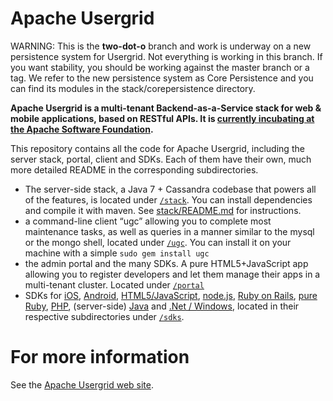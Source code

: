 Apache Usergrid
===============


WARNING: This is the __two-dot-o__ branch and work is underway on a new persistence system for Usergrid. Not everything is working in this branch. If you want stability, you should be working against the master branch or a tag. We refer to the new persistence system as Core Persistence and you can find its modules in the stack/corepersistence directory. 


**Apache Usergrid is a multi-tenant Backend-as-a-Service stack for web & mobile applications, based on RESTful APIs. It is [currently incubating at the Apache Software Foundation](http://usergrid.incubator.apache.org/).**

This repository contains all the code for Apache Usergrid, including the server stack, portal, client and SDKs. Each of them have their own, much more detailed README in the corresponding subdirectories.

* The server-side stack, a Java 7 + Cassandra codebase that powers all of the features, is located under [`/stack`](stack). You can install dependencies and compile it with maven. See [stack/README.md](stack#requirements) for instructions.
* a command-line client “ugc” allowing you to complete most maintenance tasks, as well as queries in a manner similar to the mysql or the mongo shell, located under [`/ugc`](ugc). You can install it on your machine with a simple `sudo gem install ugc`
* the admin portal and the many SDKs. A pure HTML5+JavaScript app allowing you to register developers and let them manage their apps in a multi-tenant cluster. Located under [`/portal`](portal)
* SDKs for [iOS](sdks/ios), [Android](sdks/android), [HTML5/JavaScript](sdks/html5-javascript), [node.js](sdks/nodejs), [Ruby on Rails](ruby-on-rails), [pure Ruby](sdks/ruby), [PHP](sdks/php), (server-side) [Java](sdks/java) and [.Net / Windows](sdks/dotnet), located in their respective subdirectories under [`/sdks`](sdks).


For more information
===
See the [Apache Usergrid web site](http://usergrid.incubator.apache.org/).

